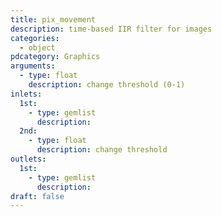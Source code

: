 ```yaml
---
title: pix_movement
description: time-based IIR filter for images
categories:
  - object
pdcategory: Graphics
arguments:
  - type: float
    description: change threshold (0-1)
inlets:
  1st:
    - type: gemlist
      description:
  2nd:
    - type: float
      description: change threshold
outlets:
  1st:
    - type: gemlist
      description:
draft: false
---
```

